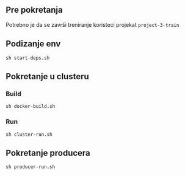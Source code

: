 ## Pre pokretanja
Potrebno je da se završi treniranje koristeci projekat `project-3-train`

## Podizanje env
`sh start-deps.sh`

## Pokretanje u clusteru
### Build
`sh docker-build.sh`
### Run
`sh cluster-run.sh`

## Pokretanje producera
`sh producer-run.sh`
